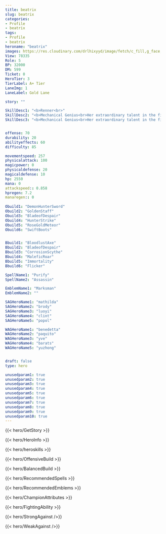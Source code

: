 ```yaml
---
title: beatrix
slug: beatrix
categories: 
- Profile 
- beatrix
tags: 
- Profile
- beatrix
heroname: "beatrix"
images: https://res.cloudinary.com/drlhixyyd/image/fetch/c_fill,g_face,f_auto/https://cdn2-build.mobagenie.my.id/p/images/banner/full/beatrix.jpg
View: 78335 
Role: 5 
BP: 32000
DM: 599 
Ticket: 0 
HeroTier: 3 
TierLabel: A+ Tier 
LaneImg: 1
LaneLabel: Gold Lane 

story: ""

SkillDesc1: "<b>Renner<br>"   
SkillDesc2: "<b>Mechanical Genius<br>Her extraordinary talent in the field of mechanics allowed Beatrix to produce 4 weapon(s) of truly awe-inspiring firepower. @{E1058003|1|10510|<font color='#404495'>(Renner)</font> Basic Attack - Longshot: Fire a powerful shot in the enemy's current direction, dealing 125<font color='#D58E1F'>( +500% Total Physical ATK)</font> <font color='#C53535'>(Physical Damage)</font> to the first target hit (this shot can be dodged, or blocked by others. Deals 50% damage to creeps).}@@{E1058013|0|10520|<font color='#404495'>(Bennett)</font> Basic Attack - Area Bombing: Choose a location to bombard, dealing 70<font color='#D58E1F'>( +280% Total Physical ATK)</font> <font color='#C53535'>(Physical Damage)</font> to all enemies in that area and slowing them by 30% for 0.5s. Deals 50% damage to creeps.}@@{E1058023|0|10530|<font color='#404495'>(Wesker)</font> Basic Attack - Proximity Advantage: Fire 5 shots at the target, each one dealing 75<font color='#D58E1F'>( +150% Total Physical ATK)</font> <font color='#C53535'>(Physical Damage)</font> (damage dealt to targets hit multiple times decays down to <%Num10> and deals <%Num11> damage to creeps).}@@{E1058033|0|10540|<font color='#404495'>(Nibiru)</font> Basic Attack - Rapid Fire: Let loose a volley of <Num12> shots at the target, each one dealing <Num13> <font color='#C53535'>(Physical Damage)</font> (deals <%Num14> damage to creeps).}@ Beatrix cannot Crit, and converts every <%Num15> Critical Chance gained into <Num16> Physical Attack."   
SkillDesc3: "<b>Mechanical Genius<br>Her extraordinary talent in the field of mechanics allowed Beatrix to produce 4 weapon(s) of truly awe-inspiring firepower. <font color='#404495'>(Bennett)</font> Basic Attack - Area Bombing: Choose a location to bombard, dealing 70<font color='#D58E1F'>( +280% Total Physical ATK)</font> <font color='#C53535'>(Physical Damage)</font> to all enemies in that area and slowing them by 30% for 0.5s (deals 50% damage to creeps). Beatrix cannot Crit, and converts every 1% Critical Chance gained into 1 Physical Attack."   


offense: 70 
durability: 20 
abilityeffects: 60 
difficulty: 85 

movementspeed: 257
physicalattack: 100
magicpower: 0
physicaldefense: 20
magicaldefense: 10
hp: 2550
mana: 0
attackspeed:: 0.858
hpregen: 7.2
manaregen:: 0
 
Obuild1: "DemonHunterSword"  
Obuild2: "GoldenStaff" 
Obuild3: "BladeofDespair" 
Obuild4: "HunterStrike" 
Obuild5: "RoseGoldMeteor" 
Obuild6: "SwiftBoots" 


Bbuild1: "BloodlustAxe"  
Bbuild2: "BladeofDespair" 
Bbuild3: "CorrosionScythe" 
Bbuild4: "MaleficRoar" 
Bbuild5: "Immortality" 
Bbuild6: "Flicker" 

SpellName1: "Purify" 
SpellName2: "Assassin"   

EmblemName1: "Marksman" 
EmblemName2: ""    

SAGHeroName1: "mathilda"
SAGHeroName2: "brody"
SAGHeroName3: "luoyi"
SAGHeroName4: "clint"
SAGHeroName5: "popol"

WAGHeroName1: "benedetta"
WAGHeroName2: "paquito"
WAGHeroName3: "yve"
WAGHeroName4: "barats"
WAGHeroName5: "yuzhong"


draft: false
type: hero

unusedparam1: true
unusedparam2: true
unusedparam3: true
unusedparam4: true
unusedparam5: true
unusedparam6: true
unusedparam7: true
unusedparam8: true
unusedparam9: true
unusedparam10: true
---
```



{{< hero/GetStory >}}

{{< hero/HeroInfo >}}
 
{{< hero/heroskills >}}

{{< hero/OffensiveBuild >}} 

{{< hero/BalancedBuild >}}


{{< hero/RecommendedSpells >}}  

{{< hero/RecommendedEmblems >}}   


{{< hero/ChampionAttributes >}}


{{< hero/FightingAbility >}}

{{< hero/StrongAgainst />}}

{{< hero/WeakAgainst />}}
